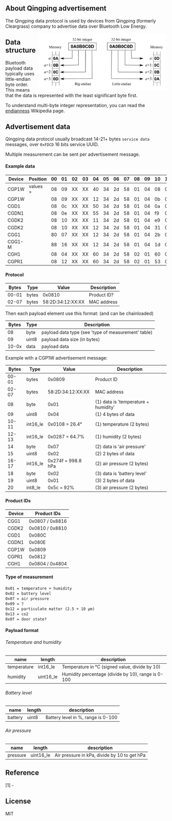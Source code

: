 
## About Qingping advertisement

The Qingping data protocol is used by devices from Qingping (formerly Cleargrass) company to advertise data over Bluetooth Low Energy.  

<img src="endianness.png" width="400px" alt="Endianness" align="right" />

## Data structure

Bluetooth payload data typically uses little-endian byte order.  
This means that the data is represented with the least significant byte first.  

To understand multi-byte integer representation, you can read the [endianness](https://en.wikipedia.org/wiki/Endianness) Wikipedia page.

## Advertisement data

Qingping data protocol usually broadcast 14-21+ bytes `service data` messages, over `0xFDCD` 16 bits service UUID.  

Multiple measurement can be sent per advertisement message.  

#### Example data

| Device       | Position | 00 | 01 | 02 | 03 | 04 | 05 | 06 | 07 | 08 | 09 | 10 | 11 | 12 | 13 | 14 | 15 | 16 | 17 | 18 | 19 | 20 | 21 | 22 | 23 | 
| ------------ | -------- | -- | -- | -- | -- | -- | -- | -- | -- | -- | -- | -- | -- | -- | -- | -- | -- | -- | -- | -- | -- | -- | -- | -- | -- |
| CGP1W        | values > | 08 | 09 | XX | XX | 40 | 34 | 2d | 58 | 01 | 04 | 08 | 01 | 87 | 02 | 07 | 02 | 4f | 27 | 02 | 01 | 5c | -  | -  | -  |
| CGP1W        |          | 08 | 09 | XX | XX | 12 | 34 | 2d | 58 | 01 | 04 | 0b | 01 | ce | 00 | 07 | 02 | ea | 26 | 02 | 01 | 5a | -  | -  | -  |
| CGD1         |          | 08 | 0c | XX | XX | 50 | 34 | 2d | 58 | 01 | 04 | 0a | 01 | 7f | 02 | 02 | 01 | 2a | -  | -  | -  | -  | -  | -  | -  |
| CGDN1        |          | 08 | 0e | XX | XX | 55 | 34 | 2d | 58 | 01 | 04 | f9 | 00 | b5 | 01 | 12 | 04 | 7d | 01 | 86 | 01 | 13 | 02 | fd | 02 |
| CGDK2        |          | 08 | 10 | XX | XX | 11 | 34 | 2d | 58 | 01 | 04 | e9 | 00 | 1d | 02 | 02 | 01 | 0b | -  | -  | -  | -  | -  | -  | -  |
| CGDK2        |          | 08 | 10 | XX | XX | 12 | 34 | 2d | 58 | 01 | 04 | 31 | 01 | c9 | 01 | 02 | 01 | 51 | -  | -  | -  | -  | -  | -  | -  |
| CGG1         |          | 80 | 07 | XX | XX | 12 | 34 | 2d | 58 | 01 | 04 | 2b | 01 | 90 | 02 | 02 | 01 | 24 | -  | -  | -  | -  | -  | -  | -  |
| CGG1-M       |          | 88 | 16 | XX | XX | 12 | 34 | 2d | 58 | 01 | 04 | 1d | 01 | d5 | 01 | 02 | 01 | 55 | -  | -  | -  | -  | -  | -  | -  |
| CGH1         |          | 08 | 04 | XX | XX | 60 | 34 | 2d | 58 | 02 | 01 | 60 | 0f | 01 | 2b | 0f | 01 | 00 | -  | -  | -  | -  | -  | -  | -  |
| CGPR1        |          | 08 | 12 | XX | XX | 60 | 34 | 2d | 58 | 02 | 01 | 53 | 0f | 01 | 18 | 09 | 04 | 00 | 00 | 00 | 00 | -  | -  | -  | -  |

#### Protocol

| Bytes | Type      | Value             | Description                          |
| ----- | --------- | ----------------- | ------------------------------------ |
| 00-01 | bytes     | 0x0810            | Product ID?                          |
| 02-07 | bytes     | 58:2D:34:12:XX:XX | MAC address                          |

Then each payload element use this format: (and can be chainloaded)

| Bytes | Type      | Description                                              |
| ----- | --------- | -------------------------------------------------------- |
| 08    | byte      | payload data type (see 'type of measurement' table)      |
| 09    | uint8     | payload data size (in bytes)                             |
| 10-0x | data      | payload data                                             |

Example with a CGP1W advertisement message:

| Bytes | Type      | Value             | Description                          |
| ----- | --------- | ----------------- | ------------------------------------ |
| 00-01 | bytes     | 0x0809            | Product ID                           |
| 02-07 | bytes     | 58:2D:34:12:XX:XX | MAC address                          |
| 08    | byte      | 0x01              | (1) data is 'temperature + humidity' |
| 09    | uint8     | 0x04              | (1) 4 bytes of data                  |
| 10-11 | int16_le  | 0x0108 = 26.4°    | (1) temperature (2 bytes)            |
| 12-13 | int16_le  | 0x0287 = 64.7%    | (1) humidity (2 bytes)               |
| 14    | byte      | 0x07              | (2) data is 'air pressure'           |
| 15    | uint8     | 0x02              | (2) 2 bytes of data                  |
| 16-17 | int16_le  | 0x274f = 998.8 hPa| (2) air pressure (2 bytes)           |
| 18    | byte      | 0x02              | (3) data is 'battery level'          |
| 19    | uint8     | 0x01              | (3) 2 bytes of data                  |
| 20    | int8_le   | 0x5c = 92%        | (3) air pressure (2 bytes)           |

#### Product IDs

| Device       | Product IDs              |
| ------------ | ------------------------ |
| CGG1         | 0x0807 / 0x8816          |
| CGDK2        | 0x0810 / 0x8810          |
| CGD1         | 0x080C                   |
| CGDN1        | 0x080E                   |
| CGP1W        | 0x0809                   |
| CGPR1        | 0x0812                   |
| CGH1         | 0x0804 / 0x4804          |

#### Type of measurement

```
0x01 = temperature + humidity
0x02 = battery level
0x07 = air pressure
0x09 = ?
0x12 = particulate matter (2.5 + 10 µm)
0x13 = co2
0x0f = door state?
```

#### Payload format

###### Temperature and humidity

| name        | length    | description                                        |
| ------------| --------- | -------------------------------------------------- |
| temperature | int16_le  | Temperature in °C (signed value, divide by 10)     |
| humidity    | uint16_le | Humidity percentage (divide by 10), range is 0-100 |

###### Battery level

| name       | length     | description                                        |
| ---------- | ---------- | -------------------------------------------------- |
| battery    | uint8      | Battery level in %, range is 0-100                 |

###### Air pressure

| name       | length     | description                                        |
| ---------- | ---------- | -------------------------------------------------- |
| pressure   | uint16_le  | Air pressure in kPa, divide by 10 to get hPa       |

## Reference

[1] -  

## License

MIT
